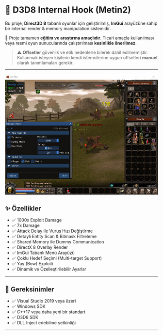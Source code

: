 # 🎯 D3D8 Internal Hook (Metin2)

Bu proje, **Direct3D 8** tabanlı oyunlar için geliştirilmiş, **ImGui** arayüzüne sahip bir internal render & memory manipulation sistemidir.

📌 Proje tamamen **eğitim ve araştırma amaçlıdır**. Ticari amaçla kullanılması veya resmi oyun sunucularında çalıştırılması **kesinlikle önerilmez**.

> ⚠️ **Offsetler** güvenlik ve etik nedenlerle bilerek dahil edilmemiştir. Kullanmak isteyen kişilerin kendi istemcilerine uygun offsetleri **manuel** olarak tanımlamaları gerekir.

---

![Görsel](Images/mt2.png)
## ✨ Özellikler

- ✅ 1000x Exploit Damage
- ✅ 7x Damage
- ✅ Attack Delay ile Vuruş Hızı Değiştirme
- ✅ Detaylı Entity Scan & Bitmask Filtreleme
- ✅ Shared Memory ile Dummy Communication
- ✅ DirectX 8 Overlay Render
- ✅ ImGui Tabanlı Menü Arayüzü
- ✅ Çoklu Hedef Seçimi (Multi-target Support)
- ✅ Yay (Bow) Exploiti
- ✅ Dinamik ve Özelleştirilebilir Ayarlar

---

## 🧠 Gereksinimler

- ✅ Visual Studio 2019 veya üzeri
- ✅ Windows SDK
- ✅ C++17 veya daha yeni bir standart
- ✅ D3D8 SDK
- ✅ DLL Inject edebilme yetkinliği

---

```md
